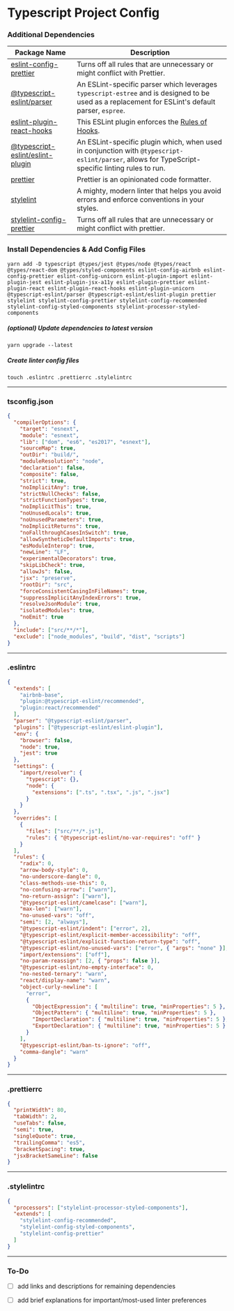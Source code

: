 # Typescript Project Config

### Additional Dependencies

| Package Name                                                 | Description                                                  |
| ------------------------------------------------------------ | ------------------------------------------------------------ |
| [eslint-config-prettier](https://github.com/prettier/eslint-config-prettier) | Turns off all rules that are unnecessary or might conflict with Prettier. |
| [@typescript-eslint/parser](https://github.com/eslint/typescript-eslint-parser) | An ESLint-specific parser which leverages `typescript-estree` and is designed to be used as a replacement for ESLint's default parser, `espree`. |
| [eslint-plugin-react-hooks](https://www.npmjs.com/package/eslint-plugin-react-hooks) | This ESLint plugin enforces the [Rules of Hooks](https://reactjs.org/docs/hooks-rules.html). |
| [@typescript-eslint/eslint-plugin](https://github.com/typescript-eslint/typescript-eslint/tree/master/packages/eslint-plugin) | An ESLint-specific plugin which, when used in conjunction with `@typescript-eslint/parser`, allows for TypeScript-specific linting rules to run. |
| [prettier](https://github.com/prettier/prettier)             | Prettier is an opinionated code formatter.                   |
| [stylelint](https://github.com/stylelint/stylelint)          | A mighty, modern linter that helps you avoid errors and enforce conventions in your styles. |
| [stylelint-config-prettier](https://github.com/prettier/stylelint-config-prettier) | Turns off all rules that are unnecessary or might conflict with prettier. |

### Install Dependencies & Add Config Files

`yarn add -D typescript @types/jest @types/node @types/react @types/react-dom @types/styled-components eslint-config-airbnb eslint-config-prettier eslint-config-unicorn eslint-plugin-import eslint-plugin-jest eslint-plugin-jsx-a11y eslint-plugin-prettier eslint-plugin-react eslint-plugin-react-hooks eslint-plugin-unicorn @typescript-eslint/parser @typescript-eslint/eslint-plugin prettier stylelint stylelint-config-prettier stylelint-config-recommended stylelint-config-styled-components stylelint-processor-styled-components`

##### (optional) Update dependencies to latest version
`yarn upgrade --latest`

##### Create linter config files

`touch .eslintrc .prettierrc .stylelintrc`

---

### tsconfig.json

```json
{
  "compilerOptions": {
    "target": "esnext",
    "module": "esnext",
    "lib": ["dom", "es6", "es2017", "esnext"],
    "sourceMap": true,
    "outDir": "build/",
    "moduleResolution": "node",
    "declaration": false,
    "composite": false,
    "strict": true,
    "noImplicitAny": true,
    "strictNullChecks": false,
    "strictFunctionTypes": true,
    "noImplicitThis": true,
    "noUnusedLocals": true,
    "noUnusedParameters": true,
    "noImplicitReturns": true,
    "noFallthroughCasesInSwitch": true,
    "allowSyntheticDefaultImports": true,
    "esModuleInterop": true,
    "newLine": "LF",
    "experimentalDecorators": true,
    "skipLibCheck": true,
    "allowJs": false,
    "jsx": "preserve",
    "rootDir": "src",
    "forceConsistentCasingInFileNames": true,
    "suppressImplicitAnyIndexErrors": true,
    "resolveJsonModule": true,
    "isolatedModules": true,
    "noEmit": true
  },
  "include": ["src/**/*"],
  "exclude": ["node_modules", "build", "dist", "scripts"]
}
```

---

### .eslintrc

```json
{
  "extends": [
    "airbnb-base",
    "plugin:@typescript-eslint/recommended",
    "plugin:react/recommended"
  ],
  "parser": "@typescript-eslint/parser",
  "plugins": ["@typescript-eslint/eslint-plugin"],
  "env": {
    "browser": false,
    "node": true,
    "jest": true
  },
  "settings": {
    "import/resolver": {
      "typescript": {},
      "node": {
        "extensions": [".ts", ".tsx", ".js", ".jsx"]
      }
    }
  },
  "overrides": [
    {
      "files": ["src/**/*.js"],
      "rules": { "@typescript-eslint/no-var-requires": "off" }
    }
  ],
  "rules": {
    "radix": 0,
    "arrow-body-style": 0,
    "no-underscore-dangle": 0,
    "class-methods-use-this": 0,
    "no-confusing-arrow": ["warn"],
    "no-return-assign": ["warn"],
    "@typescript-eslint/camelcase": ["warn"],
    "max-len": ["warn"],
    "no-unused-vars": "off",
    "semi": [2, "always"],
    "@typescript-eslint/indent": ["error", 2],
    "@typescript-eslint/explicit-member-accessibility": "off",
    "@typescript-eslint/explicit-function-return-type": "off",
    "@typescript-eslint/no-unused-vars": ["error", { "args": "none" }],
    "import/extensions": ["off"],
    "no-param-reassign": [2, { "props": false }],
    "@typescript-eslint/no-empty-interface": 0,
    "no-nested-ternary": "warn",
    "react/display-name": "warn",
    "object-curly-newline": [
      "error",
      {
        "ObjectExpression": { "multiline": true, "minProperties": 5 },
        "ObjectPattern": { "multiline": true, "minProperties": 5 },
        "ImportDeclaration": { "multiline": true, "minProperties": 5 },
        "ExportDeclaration": { "multiline": true, "minProperties": 5 }
      }
    ],
    "@typescript-eslint/ban-ts-ignore": "off",
    "comma-dangle": "warn"
  }
}
```

---

### .prettierrc

```json
{
  "printWidth": 80,
  "tabWidth": 2,
  "useTabs": false,
  "semi": true,
  "singleQuote": true,
  "trailingComma": "es5",
  "bracketSpacing": true,
  "jsxBracketSameLine": false
}
```

---

### .stylelintrc

```json
{
  "processors": ["stylelint-processor-styled-components"],
  "extends": [
    "stylelint-config-recommended",
    "stylelint-config-styled-components",
    "stylelint-config-prettier"
  ]
}
```

---

### To-Do

- [ ]  add links and descriptions for remaining dependencies

- [ ]  add brief explanations for important/most-used linter preferences